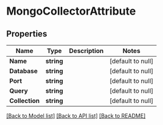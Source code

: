 # MongoCollectorAttribute

## Properties
Name | Type | Description | Notes
------------ | ------------- | ------------- | -------------
**Name** | **string** |  | [default to null]
**Database** | **string** |  | [default to null]
**Port** | **string** |  | [default to null]
**Query** | **string** |  | [default to null]
**Collection** | **string** |  | [default to null]

[[Back to Model list]](../README.md#documentation-for-models) [[Back to API list]](../README.md#documentation-for-api-endpoints) [[Back to README]](../README.md)


